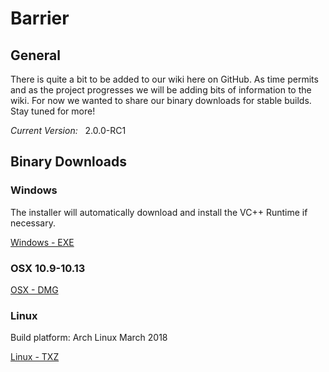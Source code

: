 # Barrier

## General

There is quite a bit to be added to our wiki here on GitHub. As time permits and as the project progresses we will be adding bits of information to the wiki. For now we wanted to share our binary downloads for stable builds. Stay tuned for more!

*Current Version:* &nbsp; 2.0.0-RC1

## Binary Downloads

### Windows
The installer will automatically download and install the VC++ Runtime if necessary.

[Windows - EXE](https://github.com/debauchee/barrier/releases/download/v2.0.0-RC1/BarrierSetup-2.0.0-RC1.exe)
### OSX 10.9-10.13
[OSX - DMG](https://github.com/debauchee/barrier/releases/download/v2.0.0-RC1/Barrier-2.0.0-RC1.dmg)
### Linux
Build platform: Arch Linux March 2018

[Linux - TXZ](https://github.com/debauchee/barrier/releases/download/v2.0.0-RC1/Barrier-2.0.0-RC1.txz)
